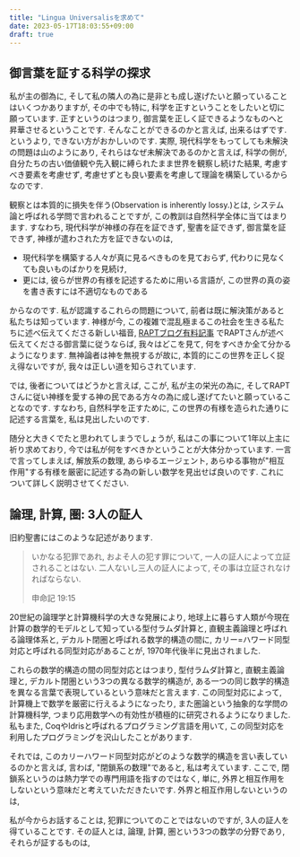 ```yaml
---
title: "Lingua Universalisを求めて"
date: 2023-05-17T18:03:55+09:00
draft: true
---
```


## 御言葉を証する科学の探求

私が主の御為に, そして私の隣人の為に是非とも成し遂げたいと願っていることはいくつかありますが,
その中でも特に, 科学を正すということをしたいと切に願っています. 正すというのはつまり,
御言葉を正しく証できるようなものへと昇華させるということです. そんなことができるのかと言えば,
出来るはずです. というより, できない方がおかしいのです. 実際, 現代科学をもってしても未解決の問題は山のようにあり,
それらはなぜ未解決であるのかと言えば, 科学の側が, 自分たちの古い価値観や先入観に縛られたまま世界を観察し続けた結果,
考慮すべき要素を考慮せず, 考慮せずとも良い要素を考慮して理論を構築しているからなのです.

観察とは本質的に損失を伴う(Observation is inherently lossy.)とは, システム論と呼ばれる学問で言われることですが,
この教訓は自然科学全体に当てはまります. すなわち, 現代科学が神様の存在を証できず, 聖書を証できず, 御言葉を証できず,
神様が遣わされた方を証できないのは, 

* 現代科学を構築する人々が真に見るべきものを見ておらず, 代わりに見なくても良いものばかりを見続け,
* 更には, 彼らが世界の有様を記述するために用いる言語が, この世界の真の姿を書き表すには不適切なものである

からなのです. 私が認識するこれらの問題について, 前者は既に解決策があると私たちは知っています.
神様が今, この複雑で混乱極まるこの社会を生きる私たちに述べ伝えてくださる新しい福音, [RAPTブログ有料記事](https://rapt-neo.com/?page_id=30947)
でRAPTさんが述べ伝えてくださる御言葉に従うならば, 我々はどこを見て, 何をすべきか全て分かるようになります.
無神論者は神を無視するが故に, 本質的にこの世界を正しく捉え得ないですが, 我々は正しい道を知らされています.

では, 後者についてはどうかと言えば, ここが, 私が主の栄光の為に, そしてRAPTさんに従い神様を愛する神の民である方々の為に成し遂げてたいと願っていることなのです.
すなわち, 自然科学を正すために, この世界の有様を造られた通りに記述する言葉を, 私は見出したいのです.

随分と大きくでたと思われてしまうでしょうが, 私はこの事について1年以上主に祈り求めており, 今では私が何をすべきかということが大体分かっています.
一言で言ってしまえば, 解放系の数理, あらゆるエージェント, あらゆる事物が"相互作用"する有様を厳密に記述する為の新しい数学を見出せば良いのです.
これについて詳しく説明させてください.

## 論理, 計算, 圏: 3人の証人
旧約聖書にはこのような記述があります.

> いかなる犯罪であれ, およそ人の犯す罪について, 一人の証人によって立証されることはない.
> 二人ないし三人の証人によって, その事は立証されなければならない.
> 
> 申命記 19:15

20世紀の論理学と計算機科学の大きな発展により, 地球上に暮らす人類が今現在計算の数学的モデルとして知っている型付ラムダ計算と,
直観主義論理と呼ばれる論理体系と, デカルト閉圏と呼ばれる数学的構造の間に, カリー=ハワード同型対応と呼ばれる同型対応があることが, 1970年代後半に見出されました.

これらの数学的構造の間の同型対応とはつまり, 
型付ラムダ計算と, 直観主義論理と, デカルト閉圏という3つの異なる数学的構造が, ある一つの同じ数学的構造を異なる言葉で表現しているという意味だと言えます.
この同型対応によって, 計算機上で数学を厳密に行えるようになったり, また圏論という抽象的な学問の計算機科学, 
つまり応用数学への有効性が積極的に研究されるようになりました.
私もまた, CoqやIdrisと呼ばれるプログラミング言語を用いて, この同型対応を利用したプログラミングを沢山したことがあります.

それでは, このカリーハワード同型対応がどのような数学的構造を言い表しているのかと言えば, 言わば, "閉鎖系の数理"であると, 私は考えています.
ここで, 閉鎖系というのは熱力学での専門用語を指すのではなく, 単に, 外界と相互作用をしないという意味だと考えていただきたいです.
外界と相互作用しないというのは, 

私が今からお話することは, 犯罪についてのことではないのですが, 3人の証人を得ていることです.
その証人とは, 論理, 計算, 圏という3つの数学の分野であり, それらが証するものは, 